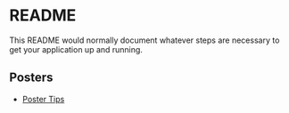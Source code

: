 # README #

This README would normally document whatever steps are necessary to get your application up and running.

## Posters ##

- [Poster Tips](https://www.makesigns.com/tutorials/poster-design-layout.aspx)
